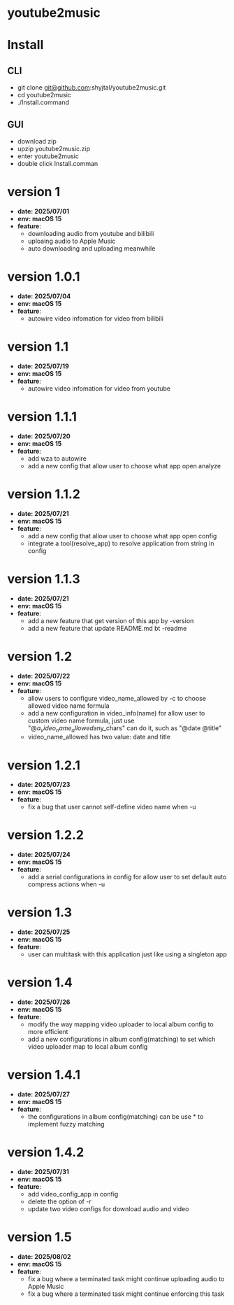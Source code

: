 # youtube2music

# Install

## CLI
- git clone git@github.com:shyjtal/youtube2music.git
- cd youtube2music
- ./Install.command

## GUI
- download zip
- upzip youtube2music.zip
- enter youtube2music
- double click Install.comman

# version 1
- **date: 2025/07/01**
- **env: macOS 15**
- **feature**:
    - downloading audio from youtube and bilibili
    - uploaing audio to Apple Music
    - auto downloading and uploading meanwhile

# version 1.0.1
- **date: 2025/07/04**
- **env: macOS 15**
- **feature**:
    - autowire video infomation for video from bilibili

# version 1.1
- **date: 2025/07/19**
- **env: macOS 15**
- **feature**:
    - autowire video infomation for video from youtube

# version 1.1.1
- **date: 2025/07/20**
- **env: macOS 15**
- **feature**:
    - add wza to autowire
    - add a new config that allow user to choose what app open analyze

# version 1.1.2
- **date: 2025/07/21**
- **env: macOS 15**
- **feature**:
    - add a new config that allow user to choose what app open config
    - integrate a tool(resolve_app) to resolve application from string in config

# version 1.1.3
- **date: 2025/07/21**
- **env: macOS 15**
- **feature**:
    - add a new feature that get version of this app by -version 
    - add a new feature that update README.md bt -readme

# version 1.2
- **date: 2025/07/22**
- **env: macOS 15**
- **feature**:
    - allow users to configure video_name_allowed by -c to choose allowed video name formula
    - add a new configuration in video_info(name) for allow user to custom video name formula,
    just use "@$a_video_name_allowed$any_chars" can do it, such as "@date @title"
    - video_name_allowed has two value: date and title

# version 1.2.1
- **date: 2025/07/23**
- **env: macOS 15**
- **feature**:
    - fix a bug that user cannot self-define video name when -u

# version 1.2.2
- **date: 2025/07/24**
- **env: macOS 15**
- **feature**:
    - add a serial configurations in config for allow user to set default auto compress actions when -u

# version 1.3
- **date: 2025/07/25**
- **env: macOS 15**
- **feature**:
    - user can multitask with this application just like using a singleton app
    
# version 1.4
- **date: 2025/07/26**
- **env: macOS 15**
- **feature**:
    - modify the way mapping video uploader to local album config to more efficient
    - add a new configurations in album config(matching) to set which video uploader map to local album config

# version 1.4.1
- **date: 2025/07/27**
- **env: macOS 15**
- **feature**:
    - the configurations in album config(matching) can be use * to implement fuzzy matching

# version 1.4.2
- **date: 2025/07/31**
- **env: macOS 15**
- **feature**:
    - add video_config_app in config
    - delete the option of -r
    - update two video configs for download audio and video

# version 1.5
- **date: 2025/08/02**
- **env: macOS 15**
- **feature**:
    - fix a bug where a terminated task might continue uploading audio to Apple Music
    - fix a bug where a terminated task might continue enforcing this task
    
